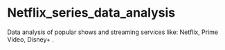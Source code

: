 # Netflix_series_data_analysis
Data analysis of popular shows and streaming services like: Netflix, Prime Video, Disney+ .

